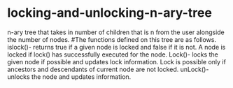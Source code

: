 # locking-and-unlocking-n-ary-tree
n-ary tree that takes in number of children that is n from the user alongside the number of nodes.
#The functions defined on this tree are as follows.
islock()- returns true if a given node is locked and false if it is not. A node is locked if lock() has successfully executed for the node.
Lock()- locks the given node if possible and updates lock information. Lock is possible only if ancestors and descendants of current node are not locked.
unLock()- unlocks the node and updates information.
